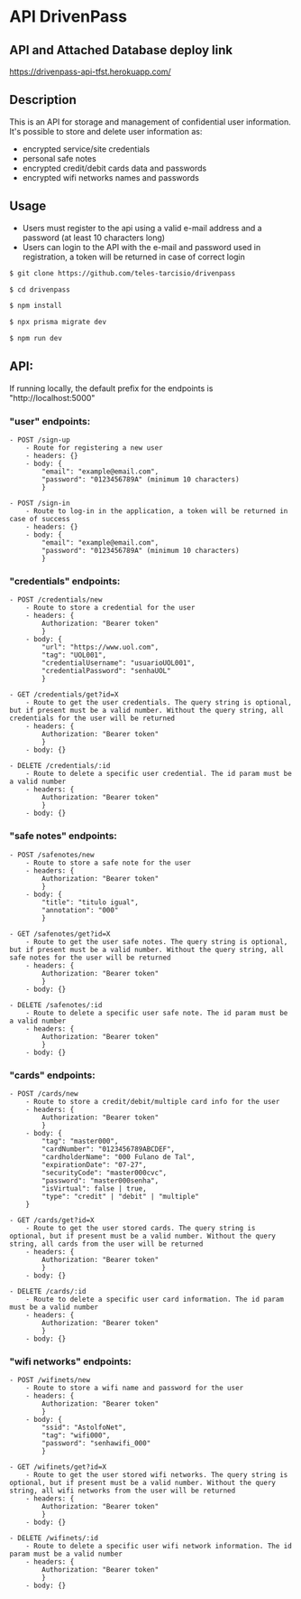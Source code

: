 # API DrivenPass


## API and Attached Database deploy link
https://drivenpass-api-tfst.herokuapp.com/

## Description
This is an API for storage and management of confidential user information. It's possible to store and delete user information as:
- encrypted service/site credentials
- personal safe notes
- encrypted credit/debit cards data and passwords
- encrypted wifi networks names and passwords

## Usage
- Users must register to the api using a valid e-mail address and a password (at least 10 characters long)
- Users can login to the API with the e-mail and password used in registration, a token will be returned in case of correct login

```bash
$ git clone https://github.com/teles-tarcisio/drivenpass

$ cd drivenpass

$ npm install

$ npx prisma migrate dev

$ npm run dev
```

## API:
If running locally, the default prefix for the endpoints is "http://localhost:5000"

### "user" endpoints:
```
- POST /sign-up
    - Route for registering a new user
    - headers: {}
    - body: {
        "email": "example@email.com",
        "password": "0123456789A" (minimum 10 characters)
        }
        
- POST /sign-in
    - Route to log-in in the application, a token will be returned in case of success
    - headers: {}
    - body: {
        "email": "example@email.com",
        "password": "0123456789A" (minimum 10 characters)
        }
```

### "credentials" endpoints:
```
- POST /credentials/new
    - Route to store a credential for the user
    - headers: {
        Authorization: "Bearer token"
        }
    - body: {
        "url": "https://www.uol.com",
        "tag": "UOL001",
        "credentialUsername": "usuarioUOL001",
        "credentialPassword": "senhaUOL"
        }

- GET /credentials/get?id=X
    - Route to get the user credentials. The query string is optional, but if present must be a valid number. Without the query string, all credentials for the user will be returned
    - headers: {
        Authorization: "Bearer token"
        }
    - body: {}

- DELETE /credentials/:id
    - Route to delete a specific user credential. The id param must be a valid number
    - headers: {
        Authorization: "Bearer token"
        }
    - body: {}
```

### "safe notes" endpoints:
```
- POST /safenotes/new
    - Route to store a safe note for the user
    - headers: {
        Authorization: "Bearer token"
        }
    - body: {
        "title": "titulo igual",
        "annotation": "000"
        }
        
- GET /safenotes/get?id=X
    - Route to get the user safe notes. The query string is optional, but if present must be a valid number. Without the query string, all safe notes for the user will be returned
    - headers: {
        Authorization: "Bearer token"
        }
    - body: {}

- DELETE /safenotes/:id
    - Route to delete a specific user safe note. The id param must be a valid number
    - headers: {
        Authorization: "Bearer token"
        }
    - body: {}
```

### "cards" endpoints:
```
- POST /cards/new
    - Route to store a credit/debit/multiple card info for the user
    - headers: {
        Authorization: "Bearer token"
        }
    - body: {
        "tag": "master000",
        "cardNumber": "0123456789ABCDEF",
        "cardholderName": "000 Fulano de Tal",
        "expirationDate": "07-27",
        "securityCode": "master000cvc",
        "password": "master000senha",
        "isVirtual": false | true,
        "type": "credit" | "debit" | "multiple"
    }
        
- GET /cards/get?id=X
    - Route to get the user stored cards. The query string is optional, but if present must be a valid number. Without the query string, all cards from the user will be returned
    - headers: {
        Authorization: "Bearer token"
        }
    - body: {}

- DELETE /cards/:id
    - Route to delete a specific user card information. The id param must be a valid number
    - headers: {
        Authorization: "Bearer token"
        }
    - body: {}
```

### "wifi networks" endpoints:
```
- POST /wifinets/new
    - Route to store a wifi name and password for the user
    - headers: {
        Authorization: "Bearer token"
        }
    - body: {
        "ssid": "AstolfoNet",
        "tag": "wifi000",
        "password": "senhawifi_000"
        }
        
- GET /wifinets/get?id=X
    - Route to get the user stored wifi networks. The query string is optional, but if present must be a valid number. Without the query string, all wifi networks from the user will be returned
    - headers: {
        Authorization: "Bearer token"
        }
    - body: {}

- DELETE /wifinets/:id
    - Route to delete a specific user wifi network information. The id param must be a valid number
    - headers: {
        Authorization: "Bearer token"
        }
    - body: {}
```